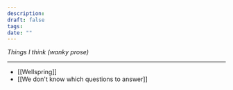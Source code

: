 ```yaml
---
description: 
draft: false
tags: 
date: ""
---
```

*Things I think (wanky prose)*

---
- [[Wellspring]]
- [[We don't know which questions to answer]]
